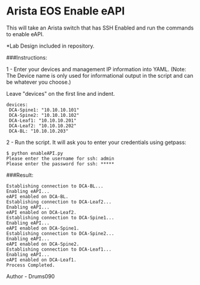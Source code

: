 # Arista EOS Enable eAPI

This will take an Arista switch that has SSH Enabled and run the commands
 to enable eAPI.
 
*Lab Design included in repository.

###Instructions: 

1 -  Enter your devices and management IP information into YAML. (Note: The Device name is only used for informational
output in the script and can be whatever you choose.)

Leave "devices" on the first line and indent.

```
devices:
 DCA-Spine1: "10.10.10.101"
 DCA-Spine2: "10.10.10.102"
 DCA-Leaf1: "10.10.10.201"
 DCA-Leaf2: "10.10.10.202"
 DCA-BL: "10.10.10.203"
```
  
2 - Run the script. It will ask you to enter your credentials using getpass:

```
$ python enableAPI.py
Please enter the username for ssh: admin
Please enter the password for ssh: *****
```

###Result:
```
Establishing connection to DCA-BL...
Enabling eAPI...
eAPI enabled on DCA-BL.
Establishing connection to DCA-Leaf2...
Enabling eAPI...
eAPI enabled on DCA-Leaf2.
Establishing connection to DCA-Spine1...
Enabling eAPI...
eAPI enabled on DCA-Spine1.
Establishing connection to DCA-Spine2...
Enabling eAPI...
eAPI enabled on DCA-Spine2.
Establishing connection to DCA-Leaf1...
Enabling eAPI...
eAPI enabled on DCA-Leaf1.
Process Completed.
```
 
Author - Drums090

